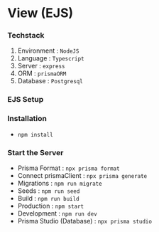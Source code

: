 # View (EJS)

### Techstack

1. Environment : `NodeJS`
2. Language : `Typescript`
3. Server : `express`
4. ORM : `prismaORM`
5. Database : `Postgresql`

### EJS Setup

### Installation

- `npm install`

### Start the Server

- Prisma Format : `npx prisma format`
- Connect prismaClient : `npx prisma generate`
- Migrations : `npm run migrate`
- Seeds : `npm run seed`
- Build : `npm run build`
- Production : `npm start`
- Development : `npm run dev`
- Prisma Studio (Database) : `npx prisma studio`
